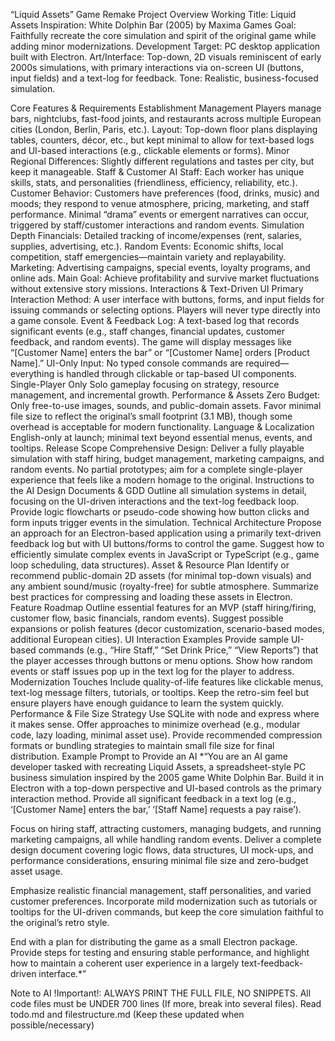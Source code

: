 “Liquid Assets” Game Remake
Project Overview
Working Title: Liquid Assets
Inspiration: White Dolphin Bar (2005) by Maxima Games
Goal: Faithfully recreate the core simulation and spirit of the original game while adding minor modernizations.
Development Target: PC desktop application built with Electron.
Art/Interface: Top-down, 2D visuals reminiscent of early 2000s simulations, with primary interactions via on-screen UI (buttons, input fields) and a text-log for feedback.
Tone: Realistic, business-focused simulation.

Core Features & Requirements
Establishment Management
Players manage bars, nightclubs, fast-food joints, and restaurants across multiple European cities (London, Berlin, Paris, etc.).
Layout: Top-down floor plans displaying tables, counters, décor, etc., but kept minimal to allow for text-based logs and UI-based interactions (e.g., clickable elements or forms).
Minor Regional Differences: Slightly different regulations and tastes per city, but keep it manageable.
Staff & Customer AI
Staff: Each worker has unique skills, stats, and personalities (friendliness, efficiency, reliability, etc.).
Customer Behavior: Customers have preferences (food, drinks, music) and moods; they respond to venue atmosphere, pricing, marketing, and staff performance.
Minimal “drama” events or emergent narratives can occur, triggered by staff/customer interactions and random events.
Simulation Depth
Financials: Detailed tracking of income/expenses (rent, salaries, supplies, advertising, etc.).
Random Events: Economic shifts, local competition, staff emergencies—maintain variety and replayability.
Marketing: Advertising campaigns, special events, loyalty programs, and online ads.
Main Goal: Achieve profitability and survive market fluctuations without extensive story missions.
Interactions & Text-Driven UI
Primary Interaction Method: A user interface with buttons, forms, and input fields for issuing commands or selecting options. Players will never type directly into a game console.
Event & Feedback Log: A text-based log that records significant events (e.g., staff changes, financial updates, customer feedback, and random events). The game will display messages like “[Customer Name] enters the bar” or “[Customer Name] orders [Product Name].”
UI-Only Input: No typed console commands are required—everything is handled through clickable or tap-based UI components.
Single-Player Only
Solo gameplay focusing on strategy, resource management, and incremental growth.
Performance & Assets
Zero Budget: Only free-to-use images, sounds, and public-domain assets.
Favor minimal file size to reflect the original’s small footprint (3.1 MB), though some overhead is acceptable for modern functionality.
Language & Localization
English-only at launch; minimal text beyond essential menus, events, and tooltips.
Release Scope
Comprehensive Design: Deliver a fully playable simulation with staff hiring, budget management, marketing campaigns, and random events.
No partial prototypes; aim for a complete single-player experience that feels like a modern homage to the original.
Instructions to the AI
Design Documents & GDD
Outline all simulation systems in detail, focusing on the UI-driven interactions and the text-log feedback loop.
Provide logic flowcharts or pseudo-code showing how button clicks and form inputs trigger events in the simulation.
Technical Architecture
Propose an approach for an Electron-based application using a primarily text-driven feedback log but with UI buttons/forms to control the game.
Suggest how to efficiently simulate complex events in JavaScript or TypeScript (e.g., game loop scheduling, data structures).
Asset & Resource Plan
Identify or recommend public-domain 2D assets (for minimal top-down visuals) and any ambient sound/music (royalty-free) for subtle atmosphere.
Summarize best practices for compressing and loading these assets in Electron.
Feature Roadmap
Outline essential features for an MVP (staff hiring/firing, customer flow, basic financials, random events).
Suggest possible expansions or polish features (decor customization, scenario-based modes, additional European cities).
UI Interaction Examples
Provide sample UI-based commands (e.g., “Hire Staff,” “Set Drink Price,” “View Reports”) that the player accesses through buttons or menu options.
Show how random events or staff issues pop up in the text log for the player to address.
Modernization Touches
Include quality-of-life features like clickable menus, text-log message filters, tutorials, or tooltips.
Keep the retro-sim feel but ensure players have enough guidance to learn the system quickly.
Performance & File Size Strategy
Use SQLite with node and express where it makes sense.
Offer approaches to minimize overhead (e.g., modular code, lazy loading, minimal asset use).
Provide recommended compression formats or bundling strategies to maintain small file size for final distribution.
Example Prompt to Provide an AI
*“You are an AI game developer tasked with recreating Liquid Assets, a spreadsheet-style PC business simulation inspired by the 2005 game White Dolphin Bar. Build it in Electron with a top-down perspective and UI-based controls as the primary interaction method. Provide all significant feedback in a text log (e.g., ‘[Customer Name] enters the bar,’ ‘[Staff Name] requests a pay raise’).

Focus on hiring staff, attracting customers, managing budgets, and running marketing campaigns, all while handling random events. Deliver a complete design document covering logic flows, data structures, UI mock-ups, and performance considerations, ensuring minimal file size and zero-budget asset usage.

Emphasize realistic financial management, staff personalities, and varied customer preferences. Incorporate mild modernization such as tutorials or tooltips for the UI-driven commands, but keep the core simulation faithful to the original’s retro style.

End with a plan for distributing the game as a small Electron package. Provide steps for testing and ensuring stable performance, and highlight how to maintain a coherent user experience in a largely text-feedback-driven interface.*”

Note to AI !Important!:
ALWAYS PRINT THE FULL FILE, NO SNIPPETS.
All code files must be UNDER 700 lines (If more, break into several files).
Read todo.md and filestructure.md (Keep these updated when possible/necessary)